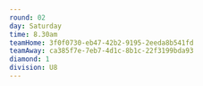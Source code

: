 ```yaml
---
round: 02
day: Saturday
time: 8.30am
teamHome: 3f0f0730-eb47-42b2-9195-2eeda8b541fd
teamAway: ca385f7e-7eb7-4d1c-8b1c-22f3199bda93
diamond: 1
division: U8
---
```

